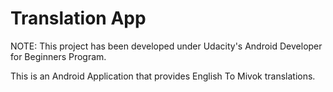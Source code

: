 Translation App
===================================

NOTE: This project has been developed under Udacity's Android Developer for Beginners Program.

This is an Android Application that provides English To Mivok translations.
